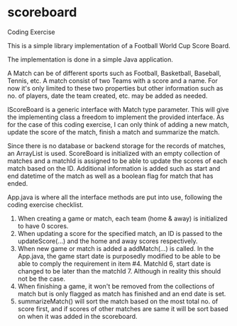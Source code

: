 # scoreboard
Coding Exercise

This is a simple library implementation of a Football World Cup Score Board. 

The implementation is done in a simple Java application. 

A Match can be of different sports such as Football, Basketball, Baseball, Tennis, etc. A match consist of two Teams with a score and a name. For now it's only limited to these two properties but other information such as no. of players, date the team created, etc. may be added as needed.

IScoreBoard is a generic interface with Match type parameter. This will give the implementing class a freedom to implement the provided interface. As for the case of this coding exercise, I can only think of adding a new match, update the score of the match, finish a match and summarize the match. 

Since there is no database or backend storage for the records of matches, an ArrayList is used. ScoreBoard is initialized with an empty collection of matches and a matchId is assigned to be able to update the scores of each match based on the ID. Additional information is added such as start and end datetime of the match as well as a boolean flag for match that has ended.

App.java is where all the interface methods are put into use, following the coding exercise checklist.

1. When creating a game or match, each team (home & away) is initialized to have 0 scores. 
2. When updating a score for the specified match, an ID is passed to the updateScore(...) and the home and away scores respectively. 
3. When new game or match is added a addMatch(...) is called. In the App.java, the game start date is purposedly modified to be able to be able to comply the requirement in item #4. MatchId 6, start date is changed to be later than the matchId 7. Although in reality this should not be the case.
4. When finishing a game, it won't be removed from the collections of match but is only flagged as match has finished and an end date is set.
5. summarizeMatch() will sort the match based on the most total no. of score first, and if scores of other matches are same it will be sort based on when it was added in the scoreboard.



